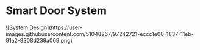 # Smart Door System

<div>
![System Design](https://user-images.githubusercontent.com/51048267/97242721-eccc1e00-1837-11eb-91a2-9308d239a069.png)
</div>
